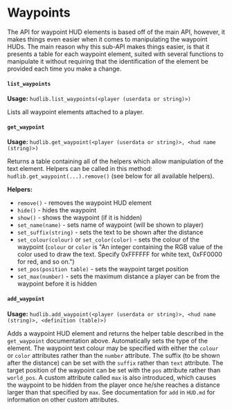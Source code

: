 # Waypoints
The API for waypoint HUD elements is based off of the main API, however, it makes things even easier when it comes to manipulating the waypoint HUDs. The main reason why this sub-API makes things easier, is that it presents a table for each waypoint element, suited with several functions to manipulate it without requiring that the identification of the element be provided each time you make a change.

#### `list_waypoints`
__Usage:__ `hudlib.list_waypoints(<player (userdata or string)>)`

Lists all waypoint elements attached to a player.

#### `get_waypoint`
__Usage:__ `hudlib.get_waypoint(<player (userdata or string)>, <hud name (string)>)`

Returns a table containing all of the helpers which allow manipulation of the text element. Helpers can be called in this method: `hudlib.get_waypoint(...).remove()` (see below for all available helpers).

__Helpers:__
- `remove()` - removes the waypoint HUD element
- `hide()` - hides the waypoint
- `show()` - shows the waypoint (if it is hidden)
- `set_name(name)` - sets name of waypoint (will be shown to player)
- `set_suffix(string)` - sets the text to be shown after the distance
- `set_colour(colour)` or `set_color(color)` - sets the colour of the waypoint (`colour` or `color` is "An integer containing the RGB value of the color used to draw the text. Specify 0xFFFFFF for white text, 0xFF0000 for red, and so on.")
- `set_pos(position table)` - sets the waypoint target position
- `set_max(number)` - sets the maximum distance a player can be from the waypoint before it is hidden

#### `add_waypoint`
__Usage:__ `hudlib.add_waypoint(<player (userdata or string)>, <hud name (string)>, <definition (table)>)`

Adds a waypoint HUD element and returns the helper table described in the `get_waypoint` documentation above. Automatically sets the type of the element. The waypoint text colour may be specified with either the `colour` or `color` attributes rather than the `number` attribute. The suffix (to be shown after the distance) can be set with the `suffix` rather than `text` attribute. The target position of the waypoint can be set with the `pos` attribute rather than `world_pos`. A custom attribute called `max` is also introduced, which causes the waypoint to be hidden from the player once he/she reaches a distance larger than that specified by `max`. See documentation for `add` in `HUD.md` for information on other custom attributes.